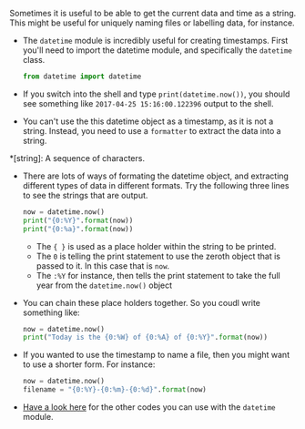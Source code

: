 Sometimes it is useful to be able to get the current data and time as a string. This might be useful for uniquely naming files or labelling data, for instance.

- The `datetime` module is incredibly useful for creating timestamps. First you'll need to import the datetime module, and specifically the `datetime` class.

	```python
	from datetime import datetime
	```
	
- If you switch into the shell and type `print(datetime.now())`, you should see something like `2017-04-25 15:16:00.122396` output to the shell.

- You can't use the this datetime object as a timestamp, as it is not a string. Instead, you need to use a `formatter` to extract the data into a string.

*[string]: A sequence of characters.

- There are lots of ways of formating the datetime object, and extracting different types of data in different formats. Try the following three lines to see the strings that are output.

	```python
	now = datetime.now()
	print("{0:%Y}".format(now))
	print("{0:%a}".format(now))
	```

	- The `{ }` is used as a place holder within the string to be printed.
	- The `0` is telling the print statement to use the zeroth object that is passed to it. In this case that is `now`.
	- The `:%Y` for instance, then tells the print statement to take the full year from the `datetime.now()` object

- You can chain these place holders together. So you coudl write something like:

	```python
	now = datetime.now()
	print("Today is the {0:%W} of {0:%A} of {0:%Y}".format(now))
	``` 

- If you wanted to use the timestamp to name a file, then you might want to use a shorter form. For instance:

	```python
	now = datetime.now()
	filename = "{0:%Y}-{0:%m}-{0:%d}".format(now)
	```
- [Have a look here](http://strftime.org/) for the other codes you can use with the `datetime` module.
